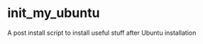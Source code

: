 init_my_ubuntu
==============

A post install script to install useful stuff after Ubuntu installation
